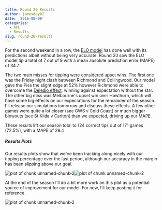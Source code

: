 ```yaml
---
title: Round 20 Results
author: jamesday87
date: '2016-08-09'
categories:
  - AFL
  - Results
slug: round-20-results
---
```


For the second weekend in a row, the [ELO model](http://plussixoneblog.com/2016/05/23/my-elo-rating-system-explained/) has done well with its predictions albeit without being very accurate. Round 20 saw the ELO model tip a total of 7 out of 9 with a mean absolute prediction error (MAPE) of 34.7.

The two main misses for tipping were considered upset wins. The first one was the Friday night clash between Richmond and Collingwood. Our model gave the Pies the slight edge at 52% however Richmond were able to overcome the [Deledio effect](http://plussixoneblog.com/2016/07/27/the-deledio-effect/), winning against expectation without the star. The other big miss was Melbourne's upset win over Hawthorn, which will have some big effects on our expectations for the remainder of the season. I'll release our simulations tomorrow and discuss these effects. A few other games were quite a lot closer (see GWS v Gold Coast) or much bigger blowouts (see St Kilda v Carlton) [than we expected](http://plussixoneblog.com/2016/08/04/round-20-prediction-shuffling-pieces/), driving up our MAPE.

These results lift our season total to 124 correct tips out of 171 games (72.5%), with a MAPE of 29.4

##### Results Plots

Our results plots show that we've been tracking along nicely with our tipping percentage over the last period, although our accuracy in the margin has been slipping above our goal.

![plot of chunk unnamed-chunk-2](http://plussixoneblog.com/wp-content/uploads/2016/08/unnamed-chunk-2-1-1.png)![plot of chunk unnamed-chunk-2](http://plussixoneblog.com/wp-content/uploads/2016/08/unnamed-chunk-2-2-1.png)

At the end of the season I'll do a bit more work on this plot as a potential source of improvement for our model. For now, I'll keep posting it for reference.

![plot of chunk unnamed-chunk-2](http://plussixoneblog.com/wp-content/uploads/2016/08/unnamed-chunk-2-3-1.png)

#
